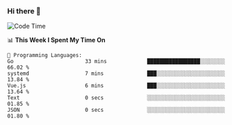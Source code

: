 ### Hi there 👋

<!--
**CrazyCollin/crazycollin** is a ✨ _special_ ✨ repository because its `README.md` (this file) appears on your GitHub profile.

Here are some ideas to get you started:

- 🔭 I’m currently working on ...
- 🌱 I’m currently learning ...
- 👯 I’m looking to collaborate on ...
- 🤔 I’m looking for help with ...
- 💬 Ask me about ...
- 📫 How to reach me: ...
- 😄 Pronouns: ...
- ⚡ Fun fact: ...
-->

<!--START_SECTION:waka-->
![Code Time](http://img.shields.io/badge/Code%20Time-556%20hrs%2026%20mins-blue)

📊 **This Week I Spent My Time On** 

```text
💬 Programming Languages: 
Go                       33 mins             █████████████████░░░░░░░░   66.02 % 
systemd                  7 mins              ███░░░░░░░░░░░░░░░░░░░░░░   13.84 % 
Vue.js                   6 mins              ███░░░░░░░░░░░░░░░░░░░░░░   13.64 % 
Text                     0 secs              ░░░░░░░░░░░░░░░░░░░░░░░░░   01.85 % 
JSON                     0 secs              ░░░░░░░░░░░░░░░░░░░░░░░░░   01.80 % 
```


<!--END_SECTION:waka-->
